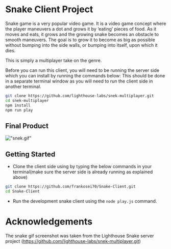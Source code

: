 # Snake Client Project

Snake game is a very popular video game. It is a video game concept where the player maneuvers a dot and grows it by ‘eating’ pieces of food. As it moves and eats, it grows and the growing snake becomes an obstacle to smooth maneuvers. The goal is to grow it to become as big as possible without bumping into the side walls, or bumping into itself, upon which it dies.

This is simply a multiplayer take on the genre.

Before you can run this client, you will need to be running the server side which you can install by running the commands below:
This should be done in a separate terminal window as you will need to run the client side in another terminal.
```bash
git clone https://github.com/lighthouse-labs/snek-multiplayer.git
cd snek-multiplayer
npm install
npm run play
```

## Final Product
!["snek.gif"](https://raw.githubusercontent.com/taniarascia/snek/master/snek.gif)

## Getting Started
- Clone the client side using by typing the below commands in your terminal(make sure the server side is already running as explained above)
```bash
git clone https://github.com/frankosei70/Snake-Client.git
cd Snake-Client
```
- Run the development snake client using the `node play.js` command.

# Acknowledgements
The snake gif screenshot was taken from the Lighthouse Snake server project (https://github.com/lighthouse-labs/snek-multiplayer.git) 